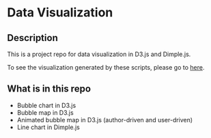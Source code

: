 # Data Visualization

## Description

This is a project repo for data visualization in D3.js and Dimple.js.

To see the visualization generated by these scripts, please go to [here](https://bl.ocks.org/sukilau).

## What is in this repo

* Bubble chart in D3.js
* Bubble map in D3.js
* Animated bubble map in D3.js (author-driven and user-driven)
* Line chart in Dimple.js


